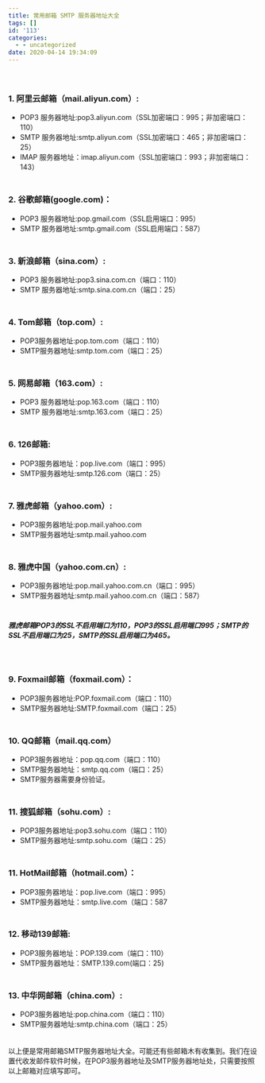 ```yaml
---
title: 常用邮箱 SMTP 服务器地址大全
tags: []
id: '113'
categories:
  - - uncategorized
date: 2020-04-14 19:34:09
---
```


　　

### 1\. 阿里云邮箱（mail.aliyun.com）:

*   POP3 服务器地址:pop3.aliyun.com（SSL加密端口：995；非加密端口：110）
*   SMTP 服务器地址:smtp.aliyun.com（SSL加密端口：465；非加密端口：25）
*   IMAP 服务器地址：imap.aliyun.com（SSL加密端口：993；非加密端口：143）  
    　　

### 2\. 谷歌邮箱(google.com)：

*   POP3 服务器地址:pop.gmail.com（SSL启用端口：995）
*   SMTP 服务器地址:smtp.gmail.com（SSL启用端口：587）  
    　　

### 3\. 新浪邮箱（sina.com）:

*   POP3 服务器地址:pop3.sina.com.cn（端口：110）
*   SMTP 服务器地址:smtp.sina.com.cn（端口：25）  
    　　

### 4\. Tom邮箱（top.com）:

*   POP3服务器地址:pop.tom.com（端口：110）
*   SMTP服务器地址:smtp.tom.com（端口：25）  
    　　

### 5\. 网易邮箱（163.com）:

*   POP3 服务器地址:pop.163.com（端口：110）
*   SMTP 服务器地址:smtp.163.com（端口：25）  
    　　

### 6\. 126邮箱:

*   POP3服务器地址：pop.live.com（端口：995）
*   SMTP服务器地址:smtp.126.com（端口：25）  
    　　

### 7\. 雅虎邮箱（yahoo.com）:

*   POP3服务器地址:pop.mail.yahoo.com
*   SMTP服务器地址:smtp.mail.yahoo.com  
    　　

### 8\. 雅虎中国（yahoo.com.cn）:

*   POP3服务器地址:pop.mail.yahoo.com.cn（端口：995）
*   SMTP服务器地址:smtp.mail.yahoo.com.cn（端口：587）  
    　　

##### 雅虎邮箱POP3的SSL不启用端口为110，POP3的SSL启用端口995；SMTP的SSL不启用端口为25，SMTP的SSL启用端口为465。

　　

### 9\. Foxmail邮箱（foxmail.com）：

*   POP3服务器地址:POP.foxmail.com（端口：110）
*   SMTP服务器地址:SMTP.foxmail.com（端口：25）  
    　　

### 10\. QQ邮箱（mail.qq.com）

*   POP3服务器地址：pop.qq.com（端口：110）
*   SMTP服务器地址：smtp.qq.com（端口：25）
*   SMTP服务器需要身份验证。  
    　　

### 11\. 搜狐邮箱（sohu.com）:

*   POP3服务器地址:pop3.sohu.com（端口：110）
*   SMTP服务器地址:smtp.sohu.com（端口：25）  
    　　

### 11\. HotMail邮箱（hotmail.com）：

*   POP3服务器地址：pop.live.com（端口：995）
*   SMTP服务器地址：smtp.live.com（端口：587  
    　　

### 12\. 移动139邮箱:

*   POP3服务器地址：POP.139.com（端口：110）
*   SMTP服务器地址：SMTP.139.com(端口：25)  
    　　

### 13\. 中华网邮箱（china.com）:

*   POP3服务器地址:pop.china.com（端口：110）
*   SMTP服务器地址:smtp.china.com（端口：25）  
    　　

以上便是常用邮箱SMTP服务器地址大全。可能还有些邮箱木有收集到。我们在设置代收发邮件软件时候，在POP3服务器地址及SMTP服务器地址处，只需要按照以上邮箱对应填写即可。